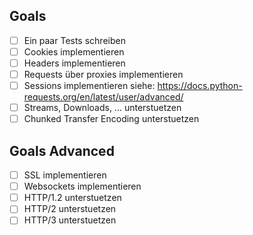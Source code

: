 ## Goals
- [ ] Ein paar Tests schreiben
- [ ] Cookies implementieren
- [ ] Headers implementieren
- [ ] Requests über proxies implementieren
- [ ] Sessions implementieren siehe: https://docs.python-requests.org/en/latest/user/advanced/
- [ ] Streams, Downloads, ... unterstuetzen
- [ ] Chunked Transfer Encoding unterstuetzen
 
## Goals Advanced
- [ ] SSL implementieren
- [ ] Websockets implementieren
- [ ] HTTP/1.2 unterstuetzen
- [ ] HTTP/2 unterstuetzen
- [ ] HTTP/3 unterstuetzen
